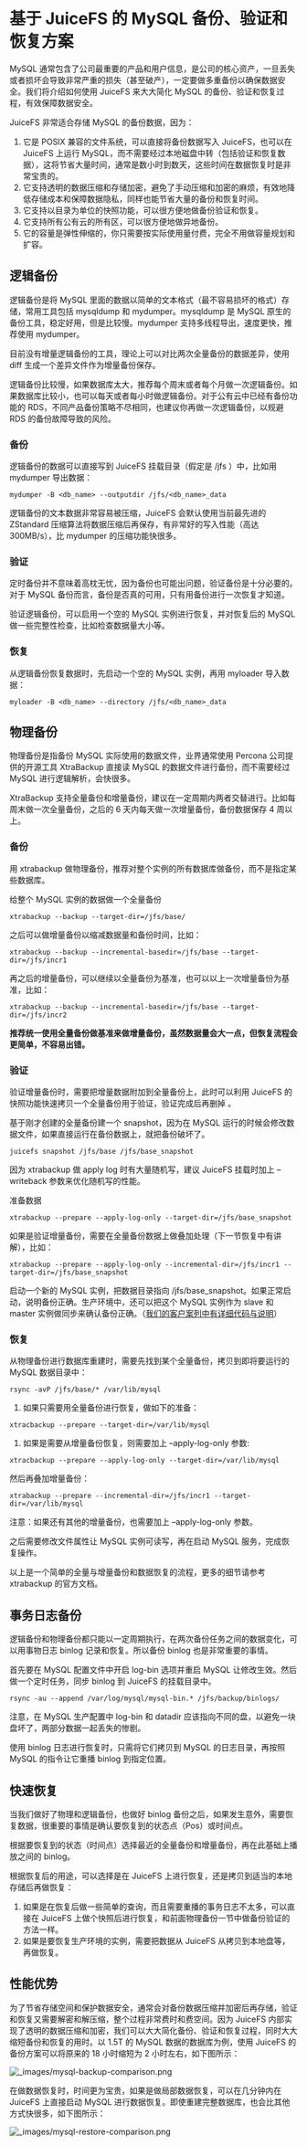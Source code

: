 # 基于 JuiceFS 的 MySQL 备份、验证和恢复方案

MySQL 通常包含了公司最重要的产品和用户信息，是公司的核心资产，一旦丢失或者损坏会导致非常严重的损失（甚至破产），一定要做多重备份以确保数据安全。我们将介绍如何使用 JuiceFS 来大大简化 MySQL 的备份、验证和恢复过程，有效保障数据安全。

JuiceFS 非常适合存储 MySQL 的备份数据，因为：

1. 它是 POSIX 兼容的文件系统，可以直接将备份数据写入 JuiceFS，也可以在 JuiceFS 上运行 MySQL，而不需要经过本地磁盘中转（包括验证和恢复数据），这将节省大量时间，通常是数小时到数天，这些时间在数据恢复时是非常宝贵的。
2. 它支持透明的数据压缩和存储加密，避免了手动压缩和加密的麻烦，有效地降低存储成本和保障数据隐私，同样也能节省大量的备份和恢复时间。
3. 它支持以目录为单位的快照功能，可以很方便地做备份验证和恢复。
4. 它支持所有公有云的所有区，可以很方便地做异地备份。
5. 它的容量是弹性伸缩的，你只需要按实际使用量付费，完全不用做容量规划和扩容。

## 逻辑备份

逻辑备份是将 MySQL 里面的数据以简单的文本格式（最不容易损坏的格式）存储，常用工具包括 mysqldump 和 mydumper。mysqldump 是 MySQL 原生的备份工具，稳定好用，但是比较慢。mydumper 支持多线程导出，速度更快，推荐使用 mydumper。

目前没有增量逻辑备份的工具，理论上可以对比两次全量备份的数据差异，使用 diff 生成一个差异文件作为增量备份保存。

逻辑备份比较慢，如果数据库太大，推荐每个周末或者每个月做一次逻辑备份。如果数据库比较小，也可以每天或者每小时做逻辑备份。对于公有云中已经有备份功能的 RDS，不同产品备份策略不尽相同，也建议你再做一次逻辑备份，以规避 RDS 的备份故障导致的风险。

### 备份

逻辑备份的数据可以直接写到 JuiceFS 挂载目录（假定是 /jfs ）中，比如用 mydumper 导出数据：

```
mydumper -B <db_name> --outputdir /jfs/<db_name>_data
```

逻辑备份的文本数据非常容易被压缩，JuiceFS 会默认使用当前最先进的 ZStandard 压缩算法将数据压缩后再保存，有非常好的写入性能（高达 300MB/s），比 mydumper 的压缩功能快很多。

### 验证

定时备份并不意味着高枕无忧，因为备份也可能出问题，验证备份是十分必要的。对于 MySQL 备份而言，备份是否真的可用，只有用备份进行一次恢复才知道。

验证逻辑备份，可以启用一个空的 MySQL 实例进行恢复，并对恢复后的 MySQL做一些完整性检查，比如检查数据量大小等。

### 恢复

从逻辑备份恢复数据时，先启动一个空的 MySQL 实例，再用 myloader 导入数据：

```
myloader -B <db_name> --directory /jfs/<db_name>_data
```

## 物理备份

物理备份是指备份 MySQL 实际使用的数据文件，业界通常使用 Percona 公司提供的开源工具 XtraBackup 直接读 MySQL 的数据文件进行备份，而不需要经过 MySQL 进行逻辑解析，会快很多。

XtraBackup 支持全量备份和增量备份，建议在一定周期内两者交替进行。比如每周末做一次全量备份，之后的 6 天内每天做一次增量备份，备份数据保存 4 周以上。

### 备份

用 xtrabackup 做物理备份，推荐对整个实例的所有数据库做备份，而不是指定某些数据库。

给整个 MySQL 实例的数据做一个全量备份

```
xtrabackup --backup --target-dir=/jfs/base/
```

之后可以做增量备份以缩减数据量和备份时间，比如：

```
xtrabackup --backup --incremental-basedir=/jfs/base --target-dir=/jfs/incr1
```

再之后的增量备份，可以继续以全量备份为基准，也可以以上一次增量备份为基准，比如：

```
xtrabackup --backup --incremental-basedir=/jfs/base --target-dir=/jfs/incr2
```

**推荐统一使用全量备份做基准来做增量备份，虽然数据量会大一点，但恢复流程会更简单，不容易出错。**

### 验证

验证增量备份时，需要把增量数据附加到全量备份上，此时可以利用 JuiceFS 的快照功能快速拷贝一个全量备份用于验证，验证完成后再删掉 。

基于刚才创建的全量备份建一个 snapshot，因为在 MySQL 运行的时候会修改数据文件，如果直接运行在备份数据上，就把备份破坏了。

```
juicefs snapshot /jfs/base /jfs/base_snapshot
```

因为 xtrabackup 做 apply log 时有大量随机写，建议 JuiceFS 挂载时加上 –writeback 参数来优化随机写的性能。

准备数据

```
xtrabackup --prepare --apply-log-only --target-dir=/jfs/base_snapshot
```

如果是验证增量备份，需要在全量备份数据上做叠加处理（下一节恢复中有讲解），比如：

```
xtrabackup --prepare --apply-log-only --incremental-dir=/jfs/incr1 --target-dir=/jfs/base_snapshot
```

启动一个新的 MySQL 实例，把数据目录指向 /jfs/base_snapshot。如果正常启动，说明备份正确。生产环境中，还可以把这个 MySQL 实例作为 slave 和 master 实例做同步来确认备份正确。（[我们的客户案列中有详细代码与说明](https://juicefs.com/blog/cn/posts/xiachufang-mysql-backup-practice-on-juicefs/)）

### 恢复

从物理备份进行数据库重建时，需要先找到某个全量备份，拷贝到即将要运行的 MySQL 数据目录中：

```
rsync -avP /jfs/base/* /var/lib/mysql
```

1. 如果只需要用全量备份进行恢复，做如下的准备：

```
xtracbackup --prepare --target-dir=/var/lib/mysql
```

1. 如果是需要从增量备份恢复，则需要加上 –apply-log-only 参数:

```
xtracbackup --prepare --apply-log-only --target-dir=/var/lib/mysql
```

然后再叠加增量备份：

```
xtrabackup --prepare --incremental-dir=/jfs/incr1 --target-dir=/var/lib/mysql
```

注意：如果还有其他的增量备份，也需要加上 –apply-log-only 参数。

之后需要修改文件属性让 MySQL 实例可读写，再在启动 MySQL 服务，完成恢复操作。

以上是一个简单的全量与增量备份和数据恢复的流程，更多的细节请参考 xtrabackup 的官方文档。

## 事务日志备份

逻辑备份和物理备份都只能以一定周期执行，在两次备份任务之间的数据变化，可以用事物日志 binlog 记录和恢复。所以备份 binlog 也是非常重要的事情。

首先要在 MySQL 配置文件中开启 log-bin 选项并重启 MySQL 让修改生效。然后做一个定时任务，同步 binlog 到 JuiceFS 的挂载目录中。

```
rsync -au --append /var/log/mysql/mysql-bin.* /jfs/backup/binlogs/
```

注意，在 MySQL 生产配置中 log-bin 和 datadir 应该指向不同的盘，以避免一块盘坏了，两部分数据一起丢失的惨剧。

使用 binlog 日志进行恢复时，只需将它们拷贝到 MySQL 的日志目录，再按照 MySQL 的指令让它重播 binlog 到指定位置。

## 快速恢复

当我们做好了物理和逻辑备份，也做好 binlog 备份之后，如果发生意外，需要恢复数据，很重要的事情是确认要恢复到的状态点（Pos）或时间点。

根据要恢复到的状态（时间点）选择最近的全量备份和增量备份，再在此基础上播放之间的 binlog。

根据恢复后的用途，可以选择是在 JuiceFS 上进行恢复，还是拷贝到适当的本地存储后再做恢复：

1. 如果是在恢复后做一些简单的查询，而且需要重播的事务日志不太多，可以直接在 JuiceFS 上做个快照后进行恢复，和前面物理备份一节中做备份验证的方法一样。
2. 如果是要恢复生产环境的实例，需要把数据从 JuiceFS 从拷贝到本地盘等，再做恢复。

## 性能优势

为了节省存储空间和保护数据安全，通常会对备份数据压缩并加密后再存储，验证和恢复又需要解密和解压缩，整个过程非常费时和费空间。因为 JuiceFS 内部实现了透明的数据压缩和加密，我们可以大大简化备份、验证和恢复过程，同时大大缩短备份和恢复的用时。以 1.5T 的 MySQL 数据的数据库为例，使用 JuiceFS 的备份方案可以将原来的 18 小时缩短为 2 小时左右，如下图所示：

![_images/mysql-backup-comparison.png](https://juicefs.com/docs/zh/_images/mysql-backup-comparison.png)

在做数据恢复时，时间更为宝贵，如果是做局部数据恢复，可以在几分钟内在 JuiceFS 上直接启动 MySQL 进行数据恢复。即使重建完整数据库，也会比其他方式快很多，如下图所示：

![_images/mysql-restore-comparison.png](https://juicefs.com/docs/zh/_images/mysql-restore-comparison.png)

